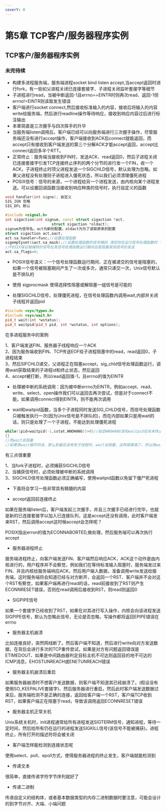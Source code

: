 ```yaml
---
coverY: 0
---
```


# 第5章 TCP客户/服务器程序实例

## TCP客户/服务器程序实例

### 未完待续

* 构建多进程服务端，服务端进程socket bind listen accept,当accept返回时进行fork，有一些如父进程关闭已连接套接字、子进程关闭监听套接字等细节  
* 子进程进行read，当被中断返回-1且errno==EINTR时则再次read、返回-1但errno!=EINTR则读取发生错误  
* 客户端进行socket connect,然后接收标准输入的内容，接收后将输入的内容write给服务端，然后进行readline操作等待响应，接收到响应内容过后进行标注输出  
* 本章简直是三次握手与四次挥手的升华
* 当服务端listen调用后，客户端已经可以向服务端进行三次握手操作，尽管服务端还没有进行accept操作，客户端接收到ACK后connect就能返回，而accept只有接收到客户端发送的第三个分解ACK才能accept返回，accept比connect返回多半个RTT。
* 正常终止：服务端当接收到FIN时，发送ACK、read返回0，然后子进程关闭已连接套接字引发TCP连接终止序列的两个分节的进行发一个FIN，收一个ACK，子进程终止时项父进程发送一个SIGCHLD信号，默认处理为忽略。如果父进程没有处理则子进程进入僵死状态，所以我们必须清理僵死进程  
* POSIX信号：信号的来源，一个进程给另一个进程发送，由内核向某个进程发送。可以设置回调函数当接收到响应种类的信号时，执行自定义的函数  

```cpp
void handler(int signo); 自定义
SIG_IGN 忽略
SIG_DFL 默认

#include <signal.h>
int sigaction(int signum, const struct sigaction *act,
                     struct sigaction *oldact);
signum为信号名，act为新的配置，oldact为为了读取原来的配置
struct sigaction act,oact;
act.sa_handler=func;//设置处理函数
sigemptyset(&act.sa_mask);//设置处理函数的信号掩码 清空则在运行信号处理函数时 不阻塞额外的信号产生，
//POSIX保证被捕获的信号在其信号处理函数运行期间总是阻塞其他信号的发送
act.sa_flags=0;
```

* POSIX信号语义：一个信号处理函数运行期间、正在被递交的信号是阻塞的，如果一个信号被阻塞期间产生了一次或多次，通常只递交一次，Unix信号默认是不排队的  
* 使用 sigprocmask 使得选择性阻塞或解阻塞一组信号是可能的  

* 处理SIGCHLD信号，处理僵死进程，在信号处理函数内调用wait,内部并关闭子线程并返回pid

```cpp
#include <sys/types.h>
#include <sys/wait.h>
pid_t wait(int *wstatus);
pid_t waitpid(pid_t pid, int *wstatus, int options);
```

在多进程服务中的案例  

1、客户端发送FIN、服务器子线程响应一个ACK  
2、因为服务端收到FIN、TCP传送EOF给子进程阻塞中的read，read返回0，子进程结束  
3、然后SIFCHLD递交，父进程正在阻塞accept，sig_chld信号处理函数运行，调用wait获取结束的子进程id和终止状态，然后返回  
4、accept被打断，所以read返回值-1，且errno的值为EINTR  

* 处理被中断的系统调用：因为被中断errno为EINTR，例如accept、read、write、select、open操作我们可以返回去再次尝试，但是对于connect不能，如果调用connect得到EINTR，则不能再次调用  

* wait和waitpid函数，当多个子进程同时发送SIG_CHLD信号，而信号处理函数只被触发执行一次(因为Unix信号是不排队的)，而在内部如果只是用wait的话，则只是处理了一个子进程，不能达到处理僵死进程  

```cpp
while((pid=waitpid(-1,&stat,WNOHANG))>0)//指定WNOHANG告知waitpid在尚未终止的子进程在运行时不要阻塞
{}
//而wait会阻塞
//如果用wait循环的话，那么到最后没有死子线程时，wait会阻塞，这样就难搞了，所以用waitpid
```

有三点很重要  

1、当fork子进程时，必须捕获SIGCHLD信号  
2、当捕获信号时，必须处理被中断的系统调用  
3、SIGCHLD信号处理函数必须正确编写，使用waitpid函数以免留下僵尸死进程  

* 下面将会学习一些非常具有精髓的内容  

* accept返回前连接终止  

如果在服务端listen后，客户端发起三次握手，并且三次握手已经进行完毕，也就是新的已连接套接字以加入已连接队列，这是accept还没有调用，此时客户端发来RST，然后调用accept这时候accept会怎样呢？  

POSIX指出erron的值为ECONNABORTED,做处理，然后服务端可以再次执行accept  

* 服务器进程终止

服务端进程终止，向客户端发送FIN、客户端然后响应ACK，ACK这个动作是由内核进行的，用户程序并不会察觉，例如我们在等待标准输入阻塞时，服务端发过来FIN、并且内核给服务端响应ACK，然后用户输入数据，准备调用write发送给服务端，这时服务端将会知道已经与对方断开，会返回一个RST、客户端并不会对这个RST有察觉，如果客户端再进行read的话，read前接收到了RST则产生ECONNRESET错误，否则在read调用后接收到RST，则read则返回0  

* SIGPIPE信号

如果一个套接字已经收到了RST，如果在对其进行写入操作，内核会向该进程发送SIGPIPE信号，默认为忽略此信号，无论是否忽略，写操作都将返回EPIPE错误在errno  

* 服务器主机崩溃

比如连接良好，突然网线断了。然后客户端不知道，然后进行write向对方发送数据，在背后会进行多次的TCP重传尝试，如果是对方有问题返回错误是ETIMEDOUT、如果是中间路由器判定目标主机不可达则返回目的地不可达的ICMP消息，EHOSTUNREACH或ENETUNREACH错误  

* 服务器主机崩溃后重启

如果服务器崩溃时不想客户发送数据，则客户端不知道其已经崩溃了。(假设没有使用SO_KEEPALIVE套接字)、然后服务器进行重启，然后此时客户端发送数据过来后，服务端检测不是正确的连接，返回给客户端一个RST，客户端TCP收到RST，如果客户端正在阻塞于read，导致该调用返回ECONNRESET错误  

* 服务器主机正常关机

Unix系统关机时，init进程通常给所有进程发送SIGTERM信号，通知进程，等待一定时间，然后给所有仍在运行的进程发送SIGKILL信号(该信号不能被捕获)。进程终止，所有打开的描述符将会被关闭  

* 客户端怎样能检测到连接状态呢

使用select、poll、epoll方式，使得服务器进程的终止发生，客户端就能检测到  

* 传递文本

很简单，直接传递字符字节序列就好了

* 传递二进制

传递自定义的结构体，或者基本数据类型的内存二进制数据时要注意，可能会设计的到字节对齐、大端、小端问题  

